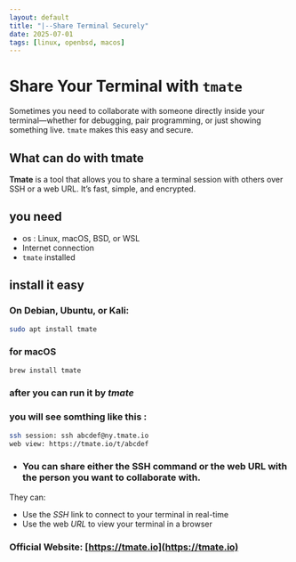 ```yaml
---
layout: default
title: "|--Share Terminal Securely"
date: 2025-07-01
tags: [linux, openbsd, macos]
---
```


# Share Your Terminal with `tmate`

Sometimes you need to collaborate with someone directly inside your terminal—whether for debugging, pair programming, or just showing something live. `tmate` makes this easy and secure.

## What can do with tmate

**Tmate** is a tool that allows you to share a terminal session with others over SSH or a web URL. It’s fast, simple, and encrypted.

## you need 

- os : Linux, macOS, BSD, or WSL  
- Internet connection  
- `tmate` installed

## install it easy

### On Debian, Ubuntu, or Kali:
```bash
sudo apt install tmate
```
### for macOS
```bash
brew install tmate
```
### after you can run it by *tmate*
### you will see somthing like this :
```bash
ssh session: ssh abcdef@ny.tmate.io
web view: https://tmate.io/t/abcdef
```
- ### You can share either the SSH command or the web URL with the person you want to collaborate with.
 They can:
- Use the *SSH* link to connect to your terminal in real-time
- Use the web *URL* to view your terminal in a browser
  
### Official Website: [https://tmate.io](https://tmate.io)

